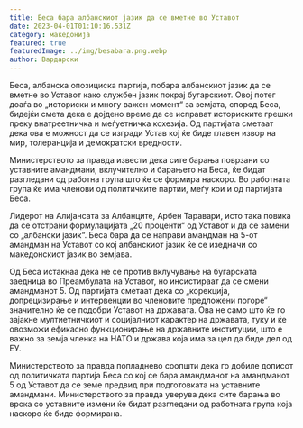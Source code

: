 ```yaml
---
title: Беса бара албанскиот јазик да се вметне во Уставот
date: 2023-04-01T01:10:16.531Z
category: македонија
featured: true
featuredImage: ../img/besabara.png.webp
author: Вардарски
---
```


Беса, албанска опозициска партија, побара албанскиот јазик да се вметне во Уставот како службен јазик покрај бугарскиот. Овој потег доаѓа во „историски и многу важен момент“ за земјата, според Беса, бидејќи смета дека е дојдено време да се исправат историските грешки преку внатреетничка и меѓуетничка кохезија. Од партијата сметаат дека ова е можност да се изгради Устав кој ќе биде главен извор на мир, толеранција и демократски вредности.

Министерството за правда извести дека сите барања поврзани со уставните амандмани, вклучително и барањето на Беса, ќе бидат разгледани од работна група што ќе се формира наскоро. Во работната група ќе има членови од политичките партии, меѓу кои и од партијата Беса.

Лидерот на Алијансата за Албанците, Арбен Таравари, исто така повика да се отстрани формулацијата „20 проценти“ од Уставот и да се замени со „албански јазик“. Беса бара да се направи амандман на 5-от амандман на Уставот со кој албанскиот јазик ќе се изедначи со македонскиот јазик во земјава.

Од Беса истакнаа дека не се против вклучување на бугарската заедница во Преамбулата на Уставот, но инсистираат да се смени амандманот 5. Од партијата сметаат дека со „корекција, допрецизирање и интервенции во членовите предложени погоре“ значително ќе се подобри Уставот на државата. Ова не само што ќе го зајакне мултиетничкиот и социјалниот карактер на државата, туку и ќе овозможи ефикасно функционирање на државните институции, што е важно за земја членка на НАТО и држава која има за цел да биде дел од ЕУ.

Министерството за правда попладнево соопшти дека го добиле дописот од политичката партија Беса со кој се бара амандманот на амандманот 5 од Уставот да се земе предвид при подготовката на уставните амандмани. Министерството за правда уверува дека сите барања во врска со уставните измени ќе бидат разгледани од работната група која наскоро ќе биде формирана.
